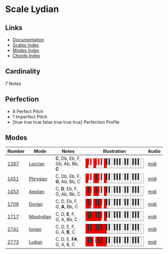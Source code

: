 # Scale Lydian

## Links

- [Documentation](README.md)
- [Scales Index](Scales.md)
- [Modes Index](Modes.md)
- [Chords Index](Chords.md)

## Cardinality

7 Notes

## Perfection

- 6 Perfect Pitch
- 1 Imperfect Pitch
- [true true true false true true true] Perfection Profile

## Modes

| Number | Mode | Notes | Illustration | Audio |
|--------|------|-------|--------------|-------|
| [1387](https://ianring.com/musictheory/scales/1387) | [Locrian](ModeLocrian.md) | **C**, Db, Eb, F, Gb, Ab, Bb, **C** | ![CNaturalLocrian](ModeCNaturalLocrian.png) | [midi](https://github.com/edipermadi/music/blob/main/docs/ModeCNaturalLocrian.mid?raw=true) | 
| [1451](https://ianring.com/musictheory/scales/1451) | [Phrygian](ModePhrygian.md) | C, Db, Eb, F, **G**, Ab, Bb, C | ![CNaturalPhrygian](ModeCNaturalPhrygian.png) | [midi](https://github.com/edipermadi/music/blob/main/docs/ModeCNaturalPhrygian.mid?raw=true) | 
| [1453](https://ianring.com/musictheory/scales/1453) | [Aeolian](ModeAeolian.md) | C, **D**, Eb, F, G, Ab, Bb, C | ![CNaturalAeolian](ModeCNaturalAeolian.png) | [midi](https://github.com/edipermadi/music/blob/main/docs/ModeCNaturalAeolian.mid?raw=true) | 
| [1709](https://ianring.com/musictheory/scales/1709) | [Dorian](ModeDorian.md) | C, D, Eb, F, G, **A**, Bb, C | ![CNaturalDorian](ModeCNaturalDorian.png) | [midi](https://github.com/edipermadi/music/blob/main/docs/ModeCNaturalDorian.mid?raw=true) | 
| [1717](https://ianring.com/musictheory/scales/1717) | [Mixolydian](ModeMixolydian.md) | C, D, **E**, F, G, A, Bb, C | ![CNaturalMixolydian](ModeCNaturalMixolydian.png) | [midi](https://github.com/edipermadi/music/blob/main/docs/ModeCNaturalMixolydian.mid?raw=true) | 
| [2741](https://ianring.com/musictheory/scales/2741) | [Ionian](ModeIonian.md) | C, D, E, F, G, A, **B**, C | ![CNaturalIonian](ModeCNaturalIonian.png) | [midi](https://github.com/edipermadi/music/blob/main/docs/ModeCNaturalIonian.mid?raw=true) | 
| [2773](https://ianring.com/musictheory/scales/2773) | [Lydian](ModeLydian.md) | C, D, E, **F#**, G, A, B, C | ![CNaturalLydian](ModeCNaturalLydian.png) | [midi](https://github.com/edipermadi/music/blob/main/docs/ModeCNaturalLydian.mid?raw=true) | 
